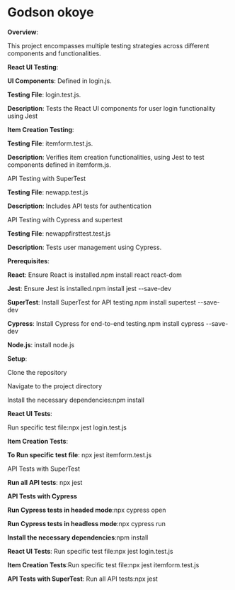 # Godson okoye  

**Overview**:   

This project encompasses multiple testing strategies across different components and functionalities.  

**React UI Testing**:  

**UI Components**: Defined in login.js.  

 **Testing File**: login.test.js.  
 
 **Description**: Tests the React UI components for user login functionality using Jest  
 
**Item Creation Testing**:   

 **Testing File**: itemform.test.js.  
 
 **Description**: Verifies item creation functionalities, using Jest to test components defined in itemform.js.  
 
 API Testing with SuperTest  
 
 **Testing File**: newapp.test.js  
 
 **Description**: Includes API tests for authentication  
 
 API Testing with Cypress and supertest  
 
 **Testing File**: newappfirsttest.test.js  
 
 **Description**: Tests user management using Cypress.  
 
 **Prerequisites**:  
 
 **React**: Ensure React is installed.npm install react react-dom  
 
 **Jest**: Ensure Jest is installed.npm install jest --save-dev  
 
 **SuperTest**: Install SuperTest for API testing.npm install supertest --save-dev  
 
 **Cypress**: Install Cypress for end-to-end testing.npm install cypress --save-dev  
 
 **Node.js**: install node.js  
 
 **Setup**:  
 
 Clone the repository  
 
 Navigate to the project directory  
 
 Install the necessary dependencies:npm install  
 
 **React UI Tests**:  
 
  Run specific test file:npx jest login.test.js  
  
  **Item Creation Tests**:  
  
  **To Run specific test file**: npx jest itemform.test.js  
  
   API Tests with SuperTest  
   
   **Run all API tests**: npx jest  
   
   **API Tests with Cypress**  
   
   **Run Cypress tests in headed mode**:npx cypress open  
   
   **Run Cypress tests in headless mode**:npx cypress run  
   
**Install the necessary dependencies**:npm install  

**React UI Tests**: Run specific test file:npx jest login.test.js  

**Item Creation Tests**:Run specific test file:npx jest itemform.test.js  

**API Tests with SuperTest**: Run all API tests:npx jest  

